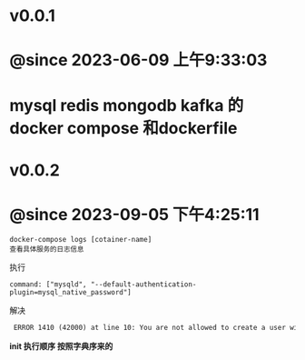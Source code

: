 # v0.0.1
# @since 2023-06-09 上午9:33:03
# mysql redis mongodb kafka 的 docker compose 和dockerfile 

# v0.0.2
# @since 2023-09-05 下午4:25:11

```shell
docker-compose logs [cotainer-name]
查看具体服务的日志信息
```

执行
```shell
command: ["mysqld", "--default-authentication-plugin=mysql_native_password"]
```
解决
```txt
 ERROR 1410 (42000) at line 10: You are not allowed to create a user with GRANT
```
**init 执行顺序 按照字典序来的**
